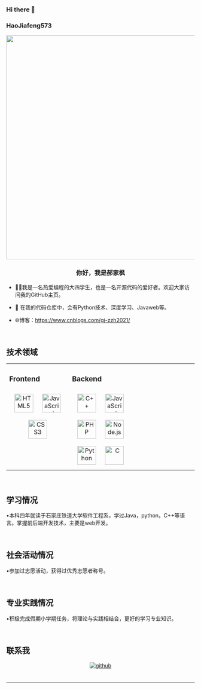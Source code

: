 ### Hi there 👋



### HaoJiafeng573  
<div align="center">
<img src="https://rishavanand.github.io/static/images/greetings.gif" align="center" height="" width="600" />
</div>  
  

### <div align="center">你好，我是郝家枫</div>  
  

- 👩‍🎓我是一名热爱编程的大四学生，也是一名开源代码的爱好者。欢迎大家访问我的GitHub主页。  
  

- 🌱 在我的代码仓库中，会有Python技术、深度学习、Javaweb等。  
  

- 🌐博客：https://www.cnblogs.com/gj-zzh2021/  
  

  
  

<br/>  


## 技术领域  
<table><tr><td valign="top" width="33%">



### Frontend  
<div align="center">  
<a href="https://en.wikipedia.org/wiki/HTML5" target="_blank"><img style="margin: 10px" src="https://profilinator.rishav.dev/skills-assets/html5-original-wordmark.svg" alt="HTML5" height="50" /></a>  
<a href="https://www.javascript.com/" target="_blank"><img style="margin: 10px" src="https://profilinator.rishav.dev/skills-assets/javascript-original.svg" alt="JavaScript" height="50" /></a>  
<a href="https://www.w3schools.com/css/" target="_blank"><img style="margin: 10px" src="https://profilinator.rishav.dev/skills-assets/css3-original-wordmark.svg" alt="CSS3" height="50" /></a>  
</div>

</td><td valign="top" width="33%">



### Backend  
<div align="center">  
<a href="https://www.cplusplus.com/" target="_blank"><img style="margin: 10px" src="https://profilinator.rishav.dev/skills-assets/cplusplus-original.svg" alt="C++" height="50" /></a>  
<a href="https://www.javascript.com/" target="_blank"><img style="margin: 10px" src="https://profilinator.rishav.dev/skills-assets/javascript-original.svg" alt="JavaScript" height="50" /></a>  
<a href="https://www.php.net/" target="_blank"><img style="margin: 10px" src="https://profilinator.rishav.dev/skills-assets/php-original.svg" alt="PHP" height="50" /></a>  
<a href="https://nodejs.org/" target="_blank"><img style="margin: 10px" src="https://profilinator.rishav.dev/skills-assets/nodejs-original-wordmark.svg" alt="Node.js" height="50" /></a>  
<a href="https://www.python.org/" target="_blank"><img style="margin: 10px" src="https://profilinator.rishav.dev/skills-assets/python-original.svg" alt="Python" height="50" /></a>  
<a href="https://www.cprogramming.com/" target="_blank"><img style="margin: 10px" src="https://profilinator.rishav.dev/skills-assets/c-original.svg" alt="C" height="50" /></a>  
</div>

</td><td valign="top" width="33%">



</td></tr></table>  

<br/>  

##  学习情况


•本科四年就读于石家庄铁道大学软件工程系，学过Java，python，C++等语言。掌握前后端开发技术，主要是web开发。

<br/>

##  社会活动情况


•参加过志愿活动，获得过优秀志愿者称号。

<br/>

##  专业实践情况


•积极完成假期小学期任务，将理论与实践相结合，更好的学习专业知识。

<br/>

## 联系我
<div align="center">
<a href="https://haojiafeng573.github.io/" target="_blank">
<img src=https://img.shields.io/badge/github-%2324292e.svg?&style=for-the-badge&logo=github&logoColor=white alt=github style="margin-bottom: 5px;" />
</a>  
</div>  
  


  
  

<br/>  





----


